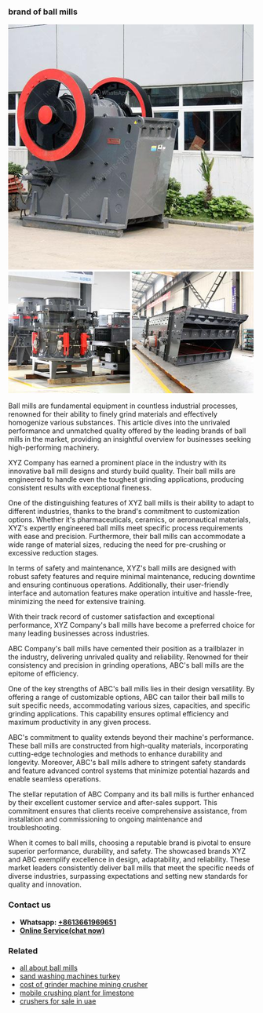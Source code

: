 <h3>brand of ball mills</h3><img src='1706767853.jpg' alt=''><p>Ball mills are fundamental equipment in countless industrial processes, renowned for their ability to finely grind materials and effectively homogenize various substances. This article dives into the unrivaled performance and unmatched quality offered by the leading brands of ball mills in the market, providing an insightful overview for businesses seeking high-performing machinery.</p><p>XYZ Company has earned a prominent place in the industry with its innovative ball mill designs and sturdy build quality. Their ball mills are engineered to handle even the toughest grinding applications, producing consistent results with exceptional fineness.</p><p>One of the distinguishing features of XYZ ball mills is their ability to adapt to different industries, thanks to the brand's commitment to customization options. Whether it's pharmaceuticals, ceramics, or aeronautical materials, XYZ's expertly engineered ball mills meet specific process requirements with ease and precision. Furthermore, their ball mills can accommodate a wide range of material sizes, reducing the need for pre-crushing or excessive reduction stages.</p><p>In terms of safety and maintenance, XYZ's ball mills are designed with robust safety features and require minimal maintenance, reducing downtime and ensuring continuous operations. Additionally, their user-friendly interface and automation features make operation intuitive and hassle-free, minimizing the need for extensive training.</p><p>With their track record of customer satisfaction and exceptional performance, XYZ Company's ball mills have become a preferred choice for many leading businesses across industries.</p><p>ABC Company's ball mills have cemented their position as a trailblazer in the industry, delivering unrivaled quality and reliability. Renowned for their consistency and precision in grinding operations, ABC's ball mills are the epitome of efficiency.</p><p>One of the key strengths of ABC's ball mills lies in their design versatility. By offering a range of customizable options, ABC can tailor their ball mills to suit specific needs, accommodating various sizes, capacities, and specific grinding applications. This capability ensures optimal efficiency and maximum productivity in any given process.</p><p>ABC's commitment to quality extends beyond their machine's performance. These ball mills are constructed from high-quality materials, incorporating cutting-edge technologies and methods to enhance durability and longevity. Moreover, ABC's ball mills adhere to stringent safety standards and feature advanced control systems that minimize potential hazards and enable seamless operations.</p><p>The stellar reputation of ABC Company and its ball mills is further enhanced by their excellent customer service and after-sales support. This commitment ensures that clients receive comprehensive assistance, from installation and commissioning to ongoing maintenance and troubleshooting.</p><p>When it comes to ball mills, choosing a reputable brand is pivotal to ensure superior performance, durability, and safety. The showcased brands XYZ and ABC exemplify excellence in design, adaptability, and reliability. These market leaders consistently deliver ball mills that meet the specific needs of diverse industries, surpassing expectations and setting new standards for quality and innovation.</p><h3>Contact us</h3><ul><li><strong>Whatsapp:&nbsp;<a href="https://wa.me/8613661969651">+8613661969651</a></strong></li><li><a href="https://swt.shibang-china.com/?git&amp;zhl&amp;brand of ball mills"><strong>Online Service(chat now)</strong></a></li></ul><h3>Related</h3><ul><li><a href='all about ball mills.md'>all about ball mills</a></li><li><a href='sand washing machines turkey.md'>sand washing machines turkey</a></li><li><a href='cost of grinder machine mining crusher.md'>cost of grinder machine mining crusher</a></li><li><a href='mobile crushing plant for limestone.md'>mobile crushing plant for limestone</a></li><li><a href='crushers for sale in uae.md'>crushers for sale in uae</a></li></ul>